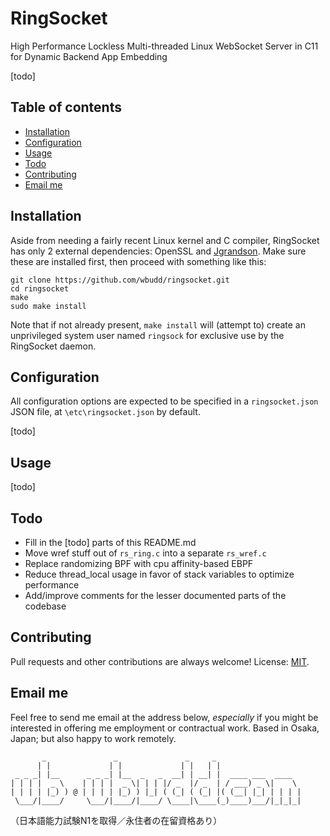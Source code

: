 # RingSocket
High Performance Lockless Multi-threaded Linux WebSocket Server in C11 for Dynamic Backend App Embedding

[todo]

## Table of contents
* [Installation](#installation)
* [Configuration](#configuration)
* [Usage](#usage)
* [Todo](#todo)
* [Contributing](#contributing)
* [Email me](#email-me)

## Installation
Aside from needing a fairly recent Linux kernel and C compiler, RingSocket has only 2 external dependencies: OpenSSL and [Jgrandson](https://github.com/wbudd/jgrandson/blob/master/src/jgrandson.h). Make sure these are installed first, then proceed with something like this:

    git clone https://github.com/wbudd/ringsocket.git
    cd ringsocket
    make
    sudo make install

Note that if not already present, `make install` will (attempt to) create an unprivileged system user named `ringsock` for exclusive use by the RingSocket daemon.

## Configuration
All configuration options are expected to be specified in a `ringsocket.json` JSON file, at `\etc\ringsocket.json` by default.

[todo]

## Usage
[todo]

## Todo
* Fill in the [todo] parts of this README.md
* Move wref stuff out of `rs_ring.c` into a separate `rs_wref.c`
* Replace randomizing BPF with cpu affinity-based EBPF
* Reduce thread_local usage in favor of stack variables to optimize performance
* Add/improve comments for the lesser documented parts of the codebase

## Contributing
Pull requests and other contributions are always welcome! License: [MIT](https://github.com/wbudd/jgrandson/blob/master/LICENSE).

## Email me
Feel free to send me email at the address below, *especially* if you might be interested in offering me employment or contractual work. Based in Osaka, Japan; but also happy to work remotely.

           _               _               _     _                   
          | |             | |             | |   | |                  
     _ _ _| |__      _ _ _| |__  _   _  __| | __| |  ____ ___  ____  
    | | | |  _ \    | | | |  _ \| | | |/ _  |/ _  | / ___) _ \|    \ 
    | | | | |_) ) @ | | | | |_) ) |_| ( (_| ( (_| |( (__| |_| | | | |
     \___/|____/     \___/|____/|____/ \____|\____(_)____)___/|_|_|_|
（日本語能力試験N1を取得／永住者の在留資格あり）
